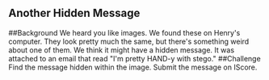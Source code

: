 Another Hidden Message
--------
##Background
We heard you like images. We found these on Henry's computer. They look pretty much the same, but there's something weird about one of them. We think it might have a hidden message. It was attached to an email that read "I'm pretty HAND-y with stego."
##Challenge
Find the message hidden within the image.
Submit the message on IScore.
